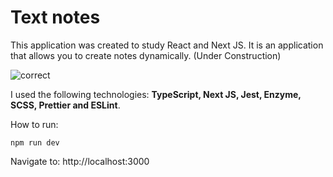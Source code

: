 
# Text notes

This application was created to study React and Next JS. It is an application that allows you to create notes dynamically. (Under Construction)

![correct](https://user-images.githubusercontent.com/35200622/104136925-f44f8d80-5377-11eb-9814-2b6d57bc3e3d.png)


I used the following technologies: **TypeScript, Next JS, Jest, Enzyme, SCSS, Prettier and ESLint**.

How to run:

```
npm run dev
```
Navigate to: http://localhost:3000 
